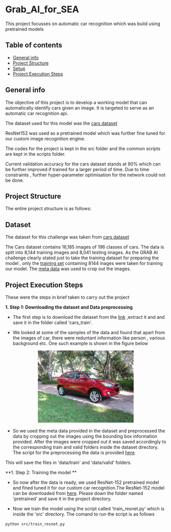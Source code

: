 # Grab_AI_for_SEA
This project focusses on automatic car recognition which was build using pretrained models

## Table of contents
* [General info](#general-info)
* [Project Structure](#technologies)
* [Setup](#setup)
* [Project Execution Steps](#project)

## General info
The objective of this project is to develop a working model that can automatically identify cars given an image. It is targeted to serve as an automatic car recognition api.

The dataset used for this model was the [cars dataset](https://ai.stanford.edu/~jkrause/cars/car_dataset.html)

ResNet152 was used as a pretrained model which was further fine tuned for our custom image recognition engine.

The codes for the project is kept in the src folder and the common scripts are kept in the scripts folder.

Current validation accuracy for the cars dataset stands at 90% which can be further improved if trained for a larger period of time. Due to time constraints , further hyper-parameter optimisation for the network could not be done.

## Project Structure

The entire project structure is as follows:

## Dataset

The dataset for this challenge was taken from [cars dataset](https://ai.stanford.edu/~jkrause/cars/car_dataset.html)

The Cars dataset contains 16,185 images of 196 classes of cars. The data is split into 8,144 training images and 8,041 testing images. As the GRAB AI challenge clearly stated just to take the training dataset for preparing the model , only the [training set](http://imagenet.stanford.edu/internal/car196/cars_train.tgz) containing 8144 inages were taken for training our model.
The [meta data](https://ai.stanford.edu/~jkrause/cars/car_devkit.tgz) was used to crop out the images.


## Project Execution Steps

These were the steps in brief taken to carry out the project

**1. Step 1: Downloading the dataset and Data preprocessing**

* The first step is to download the dataset from the [link](http://imagenet.stanford.edu/internal/car196/cars_train.tgz) ,extract it and and save it in the folder called 'cars_train'.

* We looked at some of the samples of the data and found that apart from the images of car, there were reduntant information like person , various background etc. One such example is shown in the figure below
<div style="text-align: center"><img src="01050.jpg" width="300"/></div>


* So we used the meta data provided in the dataset and preprocessed the data by cropping out the images using the bounding box information provided. After the images were cropped out it was saved accordingly to the corresponding train and valid folders inside the dataset directory. The script for the preprocessing the data is provided [here](https://github.com/spcCodes/Grab_AI_for_SEA/blob/master/car_preprocessing.py)

This will save the files in 'data/train' and 'data/valid' folders.

**1. Step 2: Training the  model **

* So now after the data is ready, we used ResNet-152 pretrained model and fined tuned it for our custom car recognition.The ResNet-152 model can be downloaded from [here](https://drive.google.com/open?id=1GN82oE2vYrOUU3D0NdfMZ5dfzkGlkGYv). Please down the folder named 'pretrained' and save it in the project directory.

* Now we train the model using the script called 'train_resnet.py' which is inside the 'src' directory. The comand to run the script is as follows

```
python src/train_resnet.py
```








